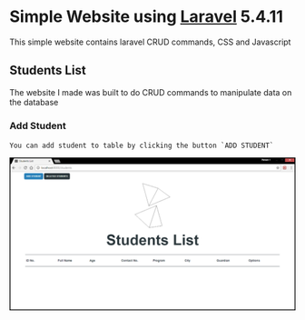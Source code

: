 # Simple Website using [Laravel](https://laravel.com/) 5.4.11
This simple website contains laravel CRUD commands, CSS and Javascript

## Students List
The website I made was built to do CRUD commands to manipulate data on the database

### Add Student
```
You can add student to table by clicking the button `ADD STUDENT`
```
![How to](https://github.com/ldrin01/Web-Application-2/blob/master/assignments/screenshots/1.PNG)
